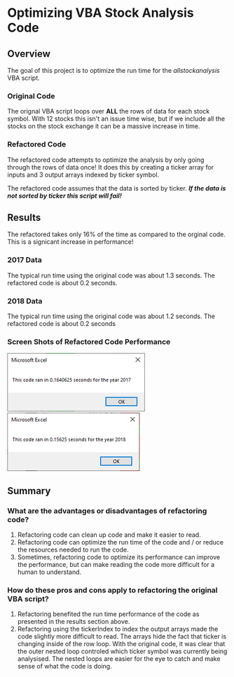 # Optimizing VBA Stock Analysis Code

## Overview
The goal of this project is to optimize the run time for the *allstockanalysis* VBA script.

### Original Code
The orignal VBA script loops over **ALL** the rows of data for each stock symbol. With 12 stocks this isn't an issue time wise, but if we include all the stocks on the stock exchange it can be a massive increase in time.

### Refactored Code
The refactored code attempts to optimize the analysis by only going through the rows of data once! It does this by creating a ticker array for inputs and 3 output arrays indexed by ticker symbol.

The refactored code assumes that the data is sorted by ticker. ***If the data is not sorted by ticker this script will fail!***

## Results

The refactored takes only 16% of the time as compared to the orginal code. This is a signicant increase in performance!

### 2017 Data
The typical run time using the original code was about 1.3 seconds. The refactored code is about 0.2 seconds.
### 2018 Data
The typical run time using the original code was about 1.2 seconds. The refactored code is about 0.2 seconds

### Screen Shots of Refactored Code Performance
![2017 Run Time](./resources/VBA_Challenge_2017.png)
![2018 Run Time](./resources/VBA_Challenge_2018.png)
## Summary
### What are the advantages or disadvantages of refactoring code?
1. Refactoring code can clean up code and make it easier to read.
2. Refactoring code can optimize the run time of the code and / or reduce the resources needed to run the code.
3. Sometimes, refactoring code to optimize its performance can improve the performance, but can make reading the code more difficult for a human to understand.
### How do these pros and cons apply to refactoring the original VBA script?
1. Refactoring benefited the run time performance of the code as presented in the results section above.
2. Refactoring using the tickerIndex to index the output arrays made the code slightly more difficult to read. The arrays hide the fact that ticker is changing inside of the row loop. With the original code, it was clear that the outer nested loop controled which ticker symbol was currently being analysised. The nested loops are easier for the eye to catch and make sense of what the code is doing.